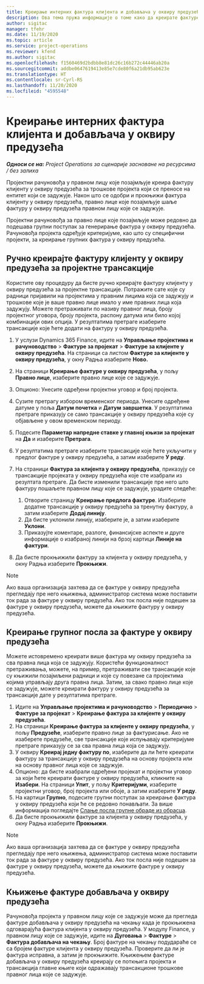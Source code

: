 ```yaml
---
title: Креирање интерних фактура клијента и добављача у оквиру предузећа
description: Ова тема пружа информације о томе како да креирате фактуре клијента и добављача у оквиру предузећима.
author: sigitac
manager: tfehr
ms.date: 11/19/2020
ms.topic: article
ms.service: project-operations
ms.reviewer: kfend
ms.author: sigitac
ms.openlocfilehash: f1560469d2bdbb8e81dc26c16b272c44446ab20a
ms.sourcegitcommit: addbe0647619413e85e7cde80f6a21db95ab623e
ms.translationtype: HT
ms.contentlocale: sr-Cyrl-RS
ms.lasthandoff: 11/20/2020
ms.locfileid: "4595548"
---
```

# <a name="create-intercompany-customer-and-vendor-invoices"></a>Креирање интерних фактура клијента и добављача у оквиру предузећа

_**Односи се на:** Project Operations за сценарије засноване на ресурсима / без залиха_

Пројектни рачуновођа у правном лицу које позајмљује креира фактуру клијенту у оквиру предузећа за трошкове пројекта који се преносе на ентитет који се задужује. Након што се одобри и прокњижи фактура клијенту у оквиру предузећа, правно лице које позајмљује шаље фактуру у оквиру предузећа правном лицу које се задужује.

Пројектни рачуновођа за правно лице које позајмљује може редовно да подешава групни поступак за генерирање фактура у оквиру предузећа. Рачуновођа пројекта одређује критеријуме, као што су специфични пројекти, за креирање групних фактура у оквиру предузећа.

## <a name="manually-create-an-intercompany-customer-invoice-for-project-transactions"></a>Ручно креирајте фактуру клијенту у оквиру предузећа за пројектне трансакције 

Користите ову процедуру да бисте ручно креирајте фактуру клијенту у оквиру предузећа за пројектне трансакције. Потражите сате које су радници пријавили на пројектима у правним лицима која се задужују и трошкове које је ваше правно лице имало у име правних лица која задужују. Можете претраживати по називу правног лица, броју пројектног уговора, броју пројекта, распону датума или било којој комбинацији ових опција. У резултатима претраге изаберите трансакције које ћете додати на фактуру у оквиру предузећа.

1. У услузи Dynamics 365 Finance, идите на **Управљање пројектима и рачуноводство** > **Фактуре за пројекат** > **Фактуре за клијенте у оквиру предузећа**. На страници са листом **Фактуре за клијенте у оквиру предузећа**, у окну Радња изаберите **Ново.**
2. На страници **Креирање фактуре у оквиру предузећа**, у пољу **Правно лице**, изаберите правно лице које се задужује.
3. Опционо: Унесите одређени пројектни уговор и број пројекта.
4. Сузите претрагу избором временског периода. Унесите одређене датуме у поља **Датум почетка** и **Датум завршетка**. У резултатима претраге приказују се само трансакције у оквиру предузећа које су објављене у овом временском периоду.
5. Подесите **Параметар напредне ставке у главној књизи за пројекат** на **Да** и изаберите **Претрага**.
6. У резултатима претраге изаберите трансакције које ћете укључити у предлог фактуре у оквиру предузећа, а затим изаберите **У реду**.
7. На страници **Фактура за клијента у оквиру предузећа**, приказују се трансакције пројеката у оквиру предузећа које сте изабрали из резултата претраге. Да бисте изменили трансакције пре него што фактуру пошаљете правном лицу које се задужује, урадите следеће:
  
    1. Отворите страницу **Креирање предлога фактуре**. Изаберите додатне трансакције у оквиру предузећа за тренутну фактуру, а затим изаберите **Додај линију**.
    2. Да бисте уклонили линију, изаберите је, а затим изаберите **Уклони**.
    3. Приказујте коментаре, разлоге, финансијске аспекте и друге информације о изабраној линији на брзој картици **Линије на фактури**.
    
8. Да бисте прокњижили фактуру за клијента у оквиру предузећа, у окну Радња изаберите **Прокњижи**.

> [!NOTE]
> Ако ваша организација захтева да се фактуре у оквиру предузећа прегледају пре него књижења, администратор система може поставити ток рада за фактуре у оквиру предузећа. Ако ток посла није подешен за фактуре у оквиру предузећа, можете да књижите фактуру у оквиру предузећа.

## <a name="create-a-batch-job-for-intercompany-invoices"></a>Креирање групног посла за фактуре у оквиру предузећа

Можете истовремено креирати више фактура му оквиру предузећа за сва правна лица која се задужују. Користећи функционалност претраживања, можете, на пример, претраживати све трансакције које су књижили позајмљени радници и које су повезане са пројектима којима управљају друга правна лица. Затим, за свако правно лице које се задужује, можете креирати фактуру у оквиру предузећа за трансакције дате у резултатима претраге.

1. Идите на **Управљање пројектима и рачуноводство** > **Периодично** > **Фактуре за пројекат** > **Креирање фактура за клијенте у оквиру предузећа**.
2. На страници **Креирање фактура за клијенте у оквиру предузећа**, у пољу **Предузеће**, изаберите правно лице за фактурисање. Ако не изаберете предузеће, све трансакције које испуњавају критеријуме претраге приказују се за сва правна лица која се задужују.
3. У оквиру **Креирај једну фактуру по**, изаберите да ли ћете креирати фактуру за трансакције у оквиру предузећа на основу пројекта или на основу правног лица које се задужује.
4. Опционо: да бисте изабрали одређени пројекат и пројектни уговор за који ћете креирати фактуре у оквиру предузећа, кликните на **Изабери**. На страници **Упит**, у пољу **Критеријуми**, изаберите пројектни уговор, број пројекта или обоје, а затим изаберите **У реду**.
5. На картици **Групно**, подесите групни поступак за креирање фактура у оквиру предузећа који ће се редовно понављати. За више информација погледајте [Слање посла групне обраде из обрасца](https://docs.microsoft.com/dynamicsax-2012/appuser-itpro/submit-a-batch-processing-job-from-a-form).
6. Да бисте прокњижили фактуре за клијента у оквиру предузећа, у окну Радња изаберите **Прокњижи**.

> [!NOTE]
> Ако ваша организација захтева да се фактуре у оквиру предузећа прегледају пре него књижења, администратор система може поставити ток рада за фактуре у оквиру предузећа. Ако ток посла није подешен за фактуре у оквиру предузећа, можете да књижите фактуре у оквиру предузећа.

## <a name="post-the-intercompany-vendor-invoice"></a>Књижење фактуре добављача у оквиру предузећа

Рачуновођа пројекта у правном лицу које се задужује може да прегледа фактуре добављача у оквиру предузећа на чекању када је прокњижена одговарајућа фактура клијента у оквиру предузећа. У модулу Finance, у правном лицу које се задужује, идите на **Дуговања** > **Фактуре** > **Фактура добављача на чекању**. Број фактуре на чекању подудараће се са бројем фактуре клијента у оквиру предузећа. Проверите да ли је фактура исправна, а затим је прокњижите. Књижењем фактуре добављача у оквиру предузећа креирају се поткњига пројекта и трансакција главне књиге који одражавају трансакционе трошкове правног лица које се задужује.
